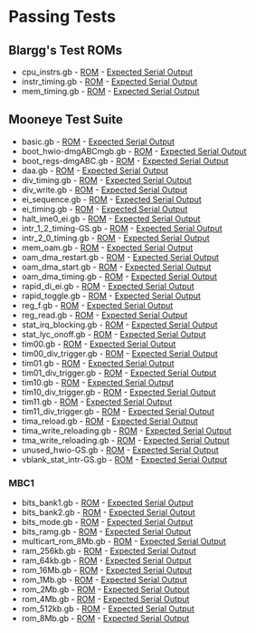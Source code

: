 # Passing Tests

## Blargg's Test ROMs

* cpu_instrs.gb - [ROM](./test-roms/blargg/roms/cpu_instrs.gb) - [Expected Serial Output](./meowgb-tests/expected_output/cpu_instrs.bin)
* instr_timing.gb - [ROM](./test-roms/blargg/roms/instr_timing.gb) - [Expected Serial Output](./meowgb-tests/expected_output/instr_timing.bin)
* mem_timing.gb - [ROM](./test-roms/blargg/roms/mem_timing.gb) - [Expected Serial Output](./meowgb-tests/expected_output/mem_timing.bin)

## Mooneye Test Suite

* basic.gb - [ROM](./test-roms/mooneye-test-suite/roms/basic.gb) - [Expected Serial Output](./meowgb-tests/expected_output/MBC1/basic.bin)
* boot_hwio-dmgABCmgb.gb - [ROM](./test-roms/mooneye-test-suite/roms/boot_hwio-dmgABCmgb.gb) - [Expected Serial Output](./meowgb-tests/expected_output/MBC1/boot_hwio-dmgABCmgb.bin)
* boot_regs-dmgABC.gb - [ROM](./test-roms/mooneye-test-suite/roms/boot_regs-dmgABC.gb) - [Expected Serial Output](./meowgb-tests/expected_output/MBC1/boot_regs-dmgABC.bin)
* daa.gb - [ROM](./test-roms/mooneye-test-suite/roms/daa.gb) - [Expected Serial Output](./meowgb-tests/expected_output/MBC1/daa.bin)
* div_timing.gb - [ROM](./test-roms/mooneye-test-suite/roms/div_timing.gb) - [Expected Serial Output](./meowgb-tests/expected_output/MBC1/div_timing.bin)
* div_write.gb - [ROM](./test-roms/mooneye-test-suite/roms/div_write.gb) - [Expected Serial Output](./meowgb-tests/expected_output/MBC1/div_write.bin)
* ei_sequence.gb - [ROM](./test-roms/mooneye-test-suite/roms/ei_sequence.gb) - [Expected Serial Output](./meowgb-tests/expected_output/MBC1/ei_sequence.bin)
* ei_timing.gb - [ROM](./test-roms/mooneye-test-suite/roms/ei_timing.gb) - [Expected Serial Output](./meowgb-tests/expected_output/MBC1/ei_timing.bin)
* halt_ime0_ei.gb - [ROM](./test-roms/mooneye-test-suite/roms/halt_ime0_ei.gb) - [Expected Serial Output](./meowgb-tests/expected_output/MBC1/halt_ime0_ei.bin)
* intr_1_2_timing-GS.gb - [ROM](./test-roms/mooneye-test-suite/roms/intr_1_2_timing-GS.gb) - [Expected Serial Output](./meowgb-tests/expected_output/MBC1/intr_1_2_timing-GS.bin)
* intr_2_0_timing.gb - [ROM](./test-roms/mooneye-test-suite/roms/intr_2_0_timing.gb) - [Expected Serial Output](./meowgb-tests/expected_output/MBC1/intr_2_0_timing.bin)
* mem_oam.gb - [ROM](./test-roms/mooneye-test-suite/roms/mem_oam.gb) - [Expected Serial Output](./meowgb-tests/expected_output/MBC1/mem_oam.bin)
* oam_dma_restart.gb - [ROM](./test-roms/mooneye-test-suite/roms/oam_dma_restart.gb) - [Expected Serial Output](./meowgb-tests/expected_output/MBC1/oam_dma_restart.bin)
* oam_dma_start.gb - [ROM](./test-roms/mooneye-test-suite/roms/oam_dma_start.gb) - [Expected Serial Output](./meowgb-tests/expected_output/MBC1/oam_dma_start.bin)
* oam_dma_timing.gb - [ROM](./test-roms/mooneye-test-suite/roms/oam_dma_timing.gb) - [Expected Serial Output](./meowgb-tests/expected_output/MBC1/oam_dma_timing.bin)
* rapid_di_ei.gb - [ROM](./test-roms/mooneye-test-suite/roms/rapid_di_ei.gb) - [Expected Serial Output](./meowgb-tests/expected_output/MBC1/rapid_di_ei.bin)
* rapid_toggle.gb - [ROM](./test-roms/mooneye-test-suite/roms/rapid_toggle.gb) - [Expected Serial Output](./meowgb-tests/expected_output/MBC1/rapid_toggle.bin)
* reg_f.gb - [ROM](./test-roms/mooneye-test-suite/roms/reg_f.gb) - [Expected Serial Output](./meowgb-tests/expected_output/MBC1/reg_f.bin)
* reg_read.gb - [ROM](./test-roms/mooneye-test-suite/roms/reg_read.gb) - [Expected Serial Output](./meowgb-tests/expected_output/MBC1/reg_read.bin)
* stat_irq_blocking.gb - [ROM](./test-roms/mooneye-test-suite/roms/stat_irq_blocking.gb) - [Expected Serial Output](./meowgb-tests/expected_output/MBC1/stat_irq_blocking.bin)
* stat_lyc_onoff.gb - [ROM](./test-roms/mooneye-test-suite/roms/stat_lyc_onoff.gb) - [Expected Serial Output](./meowgb-tests/expected_output/MBC1/stat_lyc_onoff.bin)
* tim00.gb - [ROM](./test-roms/mooneye-test-suite/roms/tim00.gb) - [Expected Serial Output](./meowgb-tests/expected_output/MBC1/tim00.bin)
* tim00_div_trigger.gb - [ROM](./test-roms/mooneye-test-suite/roms/tim00_div_trigger.gb) - [Expected Serial Output](./meowgb-tests/expected_output/MBC1/tim00_div_trigger.bin)
* tim01.gb - [ROM](./test-roms/mooneye-test-suite/roms/tim01.gb) - [Expected Serial Output](./meowgb-tests/expected_output/MBC1/tim01.bin)
* tim01_div_trigger.gb - [ROM](./test-roms/mooneye-test-suite/roms/tim01_div_trigger.gb) - [Expected Serial Output](./meowgb-tests/expected_output/MBC1/tim01_div_trigger.bin)
* tim10.gb - [ROM](./test-roms/mooneye-test-suite/roms/tim10.gb) - [Expected Serial Output](./meowgb-tests/expected_output/MBC1/tim10.bin)
* tim10_div_trigger.gb - [ROM](./test-roms/mooneye-test-suite/roms/tim10_div_trigger.gb) - [Expected Serial Output](./meowgb-tests/expected_output/MBC1/tim10_div_trigger.bin)
* tim11.gb - [ROM](./test-roms/mooneye-test-suite/roms/tim11.gb) - [Expected Serial Output](./meowgb-tests/expected_output/MBC1/tim11.bin)
* tim11_div_trigger.gb - [ROM](./test-roms/mooneye-test-suite/roms/tim11_div_trigger.gb) - [Expected Serial Output](./meowgb-tests/expected_output/MBC1/tim11_div_trigger.bin)
* tima_reload.gb - [ROM](./test-roms/mooneye-test-suite/roms/tima_reload.gb) - [Expected Serial Output](./meowgb-tests/expected_output/MBC1/tima_reload.bin)
* tima_write_reloading.gb - [ROM](./test-roms/mooneye-test-suite/roms/tima_write_reloading.gb) - [Expected Serial Output](./meowgb-tests/expected_output/MBC1/tima_write_reloading.bin)
* tma_write_reloading.gb - [ROM](./test-roms/mooneye-test-suite/roms/tma_write_reloading.gb) - [Expected Serial Output](./meowgb-tests/expected_output/MBC1/tma_write_reloading.bin)
* unused_hwio-GS.gb - [ROM](./test-roms/mooneye-test-suite/roms/unused_hwio-GS.gb) - [Expected Serial Output](./meowgb-tests/expected_output/MBC1/unused_hwio-GS.bin)
* vblank_stat_intr-GS.gb - [ROM](./test-roms/mooneye-test-suite/roms/vblank_stat_intr-GS.gb) - [Expected Serial Output](./meowgb-tests/expected_output/MBC1/vblank_stat_intr-GS.bin)

### MBC1

* bits_bank1.gb - [ROM](./test-roms/mooneye-test-suite/roms/MBC1/bits_bank1.gb) - [Expected Serial Output](./meowgb-tests/expected_output/bits_bank1.bin)
* bits_bank2.gb - [ROM](./test-roms/mooneye-test-suite/roms/MBC1/bits_bank2.gb) - [Expected Serial Output](./meowgb-tests/expected_output/bits_bank2.bin)
* bits_mode.gb - [ROM](./test-roms/mooneye-test-suite/roms/MBC1/bits_mode.gb) - [Expected Serial Output](./meowgb-tests/expected_output/bits_mode.bin)
* bits_ramg.gb - [ROM](./test-roms/mooneye-test-suite/roms/MBC1/bits_ramg.gb) - [Expected Serial Output](./meowgb-tests/expected_output/bits_ramg.bin)
* multicart_rom_8Mb.gb - [ROM](./test-roms/mooneye-test-suite/roms/MBC1/multicart_rom_8Mb.gb) - [Expected Serial Output](./meowgb-tests/expected_output/multicart_rom_8Mb.bin)
* ram_256kb.gb - [ROM](./test-roms/mooneye-test-suite/roms/MBC1/ram_256kb.gb) - [Expected Serial Output](./meowgb-tests/expected_output/ram_256kb.bin)
* ram_64kb.gb - [ROM](./test-roms/mooneye-test-suite/roms/MBC1/ram_64kb.gb) - [Expected Serial Output](./meowgb-tests/expected_output/ram_64kb.bin)
* rom_16Mb.gb - [ROM](./test-roms/mooneye-test-suite/roms/MBC1/rom_16Mb.gb) - [Expected Serial Output](./meowgb-tests/expected_output/rom_16Mb.bin)
* rom_1Mb.gb - [ROM](./test-roms/mooneye-test-suite/roms/MBC1/rom_1Mb.gb) - [Expected Serial Output](./meowgb-tests/expected_output/rom_1Mb.bin)
* rom_2Mb.gb - [ROM](./test-roms/mooneye-test-suite/roms/MBC1/rom_2Mb.gb) - [Expected Serial Output](./meowgb-tests/expected_output/rom_2Mb.bin)
* rom_4Mb.gb - [ROM](./test-roms/mooneye-test-suite/roms/MBC1/rom_4Mb.gb) - [Expected Serial Output](./meowgb-tests/expected_output/rom_4Mb.bin)
* rom_512kb.gb - [ROM](./test-roms/mooneye-test-suite/roms/MBC1/rom_512kb.gb) - [Expected Serial Output](./meowgb-tests/expected_output/rom_512kb.bin)
* rom_8Mb.gb - [ROM](./test-roms/mooneye-test-suite/roms/MBC1/rom_8Mb.gb) - [Expected Serial Output](./meowgb-tests/expected_output/rom_8Mb.bin)
